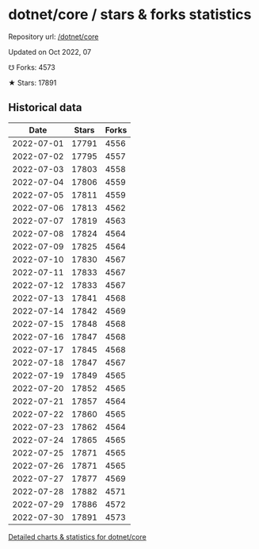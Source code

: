 # dotnet/core / stars & forks statistics

Repository url: [/dotnet/core](https://github.com/dotnet/core)

Updated on Oct 2022, 07

☋ Forks: 4573

★ Stars: 17891

## Historical data
| Date | Stars | Forks |
|------|-------|-------|
| 2022-07-01 | 17791 | 4556 | 
| 2022-07-02 | 17795 | 4557 | 
| 2022-07-03 | 17803 | 4558 | 
| 2022-07-04 | 17806 | 4559 | 
| 2022-07-05 | 17811 | 4559 | 
| 2022-07-06 | 17813 | 4562 | 
| 2022-07-07 | 17819 | 4563 | 
| 2022-07-08 | 17824 | 4564 | 
| 2022-07-09 | 17825 | 4564 | 
| 2022-07-10 | 17830 | 4567 | 
| 2022-07-11 | 17833 | 4567 | 
| 2022-07-12 | 17833 | 4567 | 
| 2022-07-13 | 17841 | 4568 | 
| 2022-07-14 | 17842 | 4569 | 
| 2022-07-15 | 17848 | 4568 | 
| 2022-07-16 | 17847 | 4568 | 
| 2022-07-17 | 17845 | 4568 | 
| 2022-07-18 | 17847 | 4567 | 
| 2022-07-19 | 17849 | 4565 | 
| 2022-07-20 | 17852 | 4565 | 
| 2022-07-21 | 17857 | 4564 | 
| 2022-07-22 | 17860 | 4565 | 
| 2022-07-23 | 17862 | 4564 | 
| 2022-07-24 | 17865 | 4565 | 
| 2022-07-25 | 17871 | 4565 | 
| 2022-07-26 | 17871 | 4565 | 
| 2022-07-27 | 17877 | 4569 | 
| 2022-07-28 | 17882 | 4571 | 
| 2022-07-29 | 17886 | 4572 | 
| 2022-07-30 | 17891 | 4573 | 


[Detailed charts & statistics for dotnet/core](https://reviewgithub.com/rep/dotnet/core)
